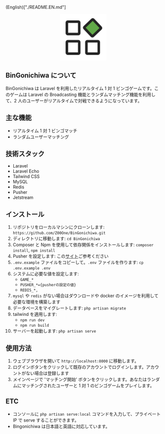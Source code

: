 (English)["./README.EN.md"]

<p align="center"><img src="public/assets/favicon.svg" width="150" alt="BinGonichiwa Logo"></p>

## BinGonichiwa について

BinGonichiwa は Laravel を利用したリアルタイム 1 対 1 ビンゴゲームです。このゲームは Laravel の Broadcasting 機能とランダムマッチング機能を利用して、2 人のユーザーがリアルタイムで対戦できるようになっています。

## 主な機能

-   リアルタイム 1 対 1 ビンゴマッチ
-   ランダムユーザーマッチング

## 技術スタック

-   Laravel
-   Laravel Echo
-   Tailwind CSS
-   MySQL
-   Redis
-   Pusher
-   Jetstream

## インストール

1. リポジトリをローカルマシンにクローンします: `https://github.com/Z00One/BinGonichiwa.git`
2. ディレクトリに移動します: `cd BinGonichiwa`
3. Composer と Npm を使用して依存関係をインストールします: `composer install`, `npm install`
4. Pusher を設定します: この[サイト](https://pusher.com/)ご参考ください
5. `.env.example` ファイルをコピーして。`.env` ファイルを作ります: `cp .env.example .env`
6. システムに必要な値を設定します:
    - `GAME_*`
    - `PUSHER_*={pusherの設定の値}`
    - `REDIS_*,`
7. `mysql` や `redis` がない場合はダウンロードや docker のイメージを利用して必要な環境を構築します
8. データベースをマイグレートします: `php artisan migrate`
9. tailwind を適用します:
    - `npm run dev`
    - `npm run build`
10. サーバーを起動します: `php artisan serve`

## 使用方法

1. ウェブブラウザを開いて `http://localhost:8000` に移動します。
2. ログインボタンをクリックして既存のアカウントでログインします。アカウントがない場合は登録します
3. メインページで 'マッチング開始' ボタンをクリックします。あなたはランダムにマッチングされたユーザーと 1 対 1 のビンゴゲームをプレイします。

## ETC

-   コンソールに `php artisan serve:local` コマンドを入力して、プライベート IP で serve することができます。
-   Bingonichiwa は日本語と英語に対応しています。
